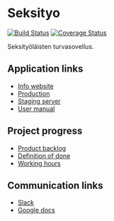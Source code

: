 # Seksityo
[![Build Status](https://travis-ci.com/Yskinator/seksityo.svg?token=41SHUMweY7uuRhfaw17C&branch=master)](https://travis-ci.com/Yskinator/seksityo)          [![Coverage Status](https://coveralls.io/repos/github/Yskinator/seksityo/badge.svg?branch=master)](https://coveralls.io/github/Yskinator/seksityo?branch=master)


Seksityöläisten turvasovellus.


## Application links
* [Info website](https://artemisumbrella.com)
* [Production](https://info.artemisumbrella.com)
* [Staging server](http://artemis-umbrella.herokuapp.com/)
* [User manual](https://drive.google.com/file/d/0Bztkd2OpADZVVHhESUE5N21ZSVU/view?usp=sharing)

## Project progress
* [Product backlog](https://trello.com/b/D8Ie2cXg/seksityo)
* [Definition of done](https://drive.google.com/file/d/0Bztkd2OpADZVbUxoSGhuYkpiTncxUUw5V0dxS3pQWVVOYlRF/view)
* [Working hours](https://docs.google.com/spreadsheets/d/1qSCvHsSDEliY1WQAgo14Q4blZXqp_mHPGisKarl-cIs/edit?usp=sharing)

## Communication links
* [Slack](https://seksity.slack.com/messages/general/)
* [Google docs](https://drive.google.com/drive/folders/0B65IWFF6F5DSenhqLVlPc3hCNXM)
